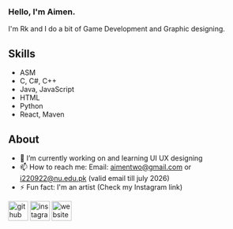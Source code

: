 ### Hello, I'm Aimen.

I'm Rk and I do a bit of Game Development and Graphic designing.

## Skills 
* ASM
* C, C#, C++
* Java, JavaScript
* HTML
* Python
* React, Maven

## About 
- 🔭 I’m currently working on and learning UI UX designing 
- 📫 How to reach me: Email: aimentwo@gmail.com or i220922@nu.edu.pk (valid email till july 2026) 
- ⚡ Fun fact: I'm an artist (Check my Instagram link) 

[<img src='https://cdn.jsdelivr.net/npm/simple-icons@3.0.1/icons/github.svg' alt='github' height='40'>](https://github.com/aimenahmadd)  [<img src='https://cdn.jsdelivr.net/npm/simple-icons@3.0.1/icons/instagram.svg' alt='instagram' height='40'>](https://www.instagram.com/@heliophilia_studios/)  [<img src='https://cdn.jsdelivr.net/npm/simple-icons@3.0.1/icons/icloud.svg' alt='website' height='40'>](https://www.instagram.com/heliophilia_studios/)  



